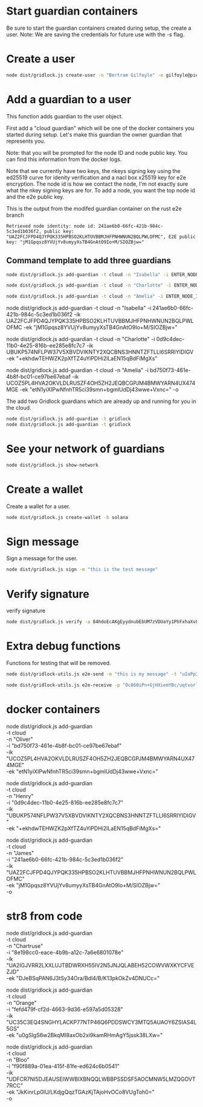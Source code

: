 # Start guardian containers

Be sure to start the guardian containers created during setup, the create a user. Note: We are saving the credentials for future use with the -s flag.

# Create a user

```sh
node dist/gridlock.js create-user -n "Bertram Gilfoyle" -e gilfoyle@piedpiper.com -p password -s
```

# Add a guardian to a user

This function adds guardian to the user object.

First add a "cloud guardian" which will be one of the docker containers you started during setup. Let's make this guardian the owner guardian that represents you.

Note: that you will be prompted for the node ID and node public key. You can find this information from the docker logs.

Note that we currently have two keys, the nkeys signing key using the ed25519 curve for idenity verification and a nacl box x25519 key for e2e encryption. The node id is how we contact the node, I'm not exactly sure what the nkey signing keys are for. To add a node, you want the top node id and the e2e public key.

This is the output from the modifed guardian container on the rust e2e branch

```
Retrieved node identity: node id: 241ae6b0-66fc-421b-984c-5c3ed1b036f2, public key: "UAZ2FCJFPD4QJYPQK335HPBSO2KLHTUVBBMJHFPNHWNUN2BQLPWLOFMC", E2E public key: "jM1Gpqsz8YVUjYv8umyyXsTB4GnAtO9Io+M/SIOZBjw="
```

## Command template to add three guardians

```sh
node dist/gridlock.js add-guardian -t cloud -n "Isabella" -i ENTER_NODE_ID -ik "ENTER_PUBLIC_KEY" -ek "ENTER_ENCRYPTION_KEY"

node dist/gridlock.js add-guardian -t cloud -n "Charlotte" -i ENTER_NODE_ID -ik "ENTER_PUBLIC_KEY" -ek "ENTER_ENCRYPTION_KEY"

node dist/gridlock.js add-guardian -t cloud -n "Amelia" -i ENTER_NODE_ID -ik "ENTER_PUBLIC_KEY" -ek "ENTER_ENCRYPTION_KEY" -o
```

node dist/gridlock.js add-guardian -t cloud -n "Isabella" -i 241ae6b0-66fc-421b-984c-5c3ed1b036f2 -ik UAZ2FCJFPD4QJYPQK335HPBSO2KLHTUVBBMJHFPNHWNUN2BQLPWLOFMC -ek "jM1Gpqsz8YVUjYv8umyyXsTB4GnAtO9Io+M/SIOZBjw="

node dist/gridlock.js add-guardian -t cloud -n "Charlotte" -i 0d9c4dec-11b0-4e25-816b-ee285e8fc7c7 -ik UBUKP574NFLPW37V5XBVDVIKNTY2XQCBNS3HNNTZFTLLI6SRRIYIDIGV -ek "+ekhdwTEHWZK2pXfTZ4uYiPDHi2lLaEN15qBdFiMgXs"

node dist/gridlock.js add-guardian -t cloud -n "Amelia" -i bd750f73-461e-4b8f-bc01-ce97be67ebaf -ik UCOZ5PL4HVA2OKVLDLRUSZF4OH5ZH2JEQBCGPJM4BMWYARN4UX474MGE -ek "etN1yiXIPwNfnhTR5ci39smn+bgmlUdDj43wwe+Vxnc=" -o

The add two Gridlock guardians which are already up and running for you in the cloud.

```sh
node dist/gridlock.js add-guardian -t gridlock
node dist/gridlock.js add-guardian -t gridlock
```

# See your network of guardians

```sh
node dist/gridlock.js show-network
```

# Create a wallet

Create a wallet for a user.

```sh
node dist/gridlock.js create-wallet -b solana
```

# Sign message

Sign a message for the user.

```sh
node dist/gridlock.js sign -m "this is the test message"
```

# Verify signature

verify signature

```sh
node dist/gridlock.js verify -a 84hdoEcAKgEyydnubEbUM7zVDUaYy1PhFxhaXvFSEviM -m hello -b solana
```

# Extra debug functions

Functions for testing that will be removed.

```sh
node dist/gridlock-utils.js e2e-send -m "this is my message" -t "uIaPp2B+SR49nFshtaq6AdH8GIo416tjaMIPSgW5eEU="
```

```sh
node dist/gridlock-utils.js e2e-receive -p "Oc860iPn+GjHXiemYBc/uqtvorlyNyTqYKfuhoZn7gI=" -s "ImoxPRAF6qAmeS38suP1hYxsoR09YK+UN4hlptPVqUk=" -m "FOmuwcKOD9XpcSpJUsN5YVTOZYfOiM2Ex2P9ZR5xTst/ERIXSA1gdMAYMk3IHah64qAC2PzAosGNgQ=="
```

# docker containers

node dist/gridlock.js add-guardian \
-t cloud \
-n "Oliver" \
-i "bd750f73-461e-4b8f-bc01-ce97be67ebaf" \
-ik "UCOZ5PL4HVA2OKVLDLRUSZF4OH5ZH2JEQBCGPJM4BMWYARN4UX474MGE" \
-ek "etN1yiXIPwNfnhTR5ci39smn+bgmlUdDj43wwe+Vxnc="

node dist/gridlock.js add-guardian \
-t cloud \
-n "Henry" \
-i "0d9c4dec-11b0-4e25-816b-ee285e8fc7c7" \
-ik "UBUKP574NFLPW37V5XBVDVIKNTY2XQCBNS3HNNTZFTLLI6SRRIYIDIGV" \
-ek "+ekhdwTEHWZK2pXfTZ4uYiPDHi2lLaEN15qBdFiMgXs="

node dist/gridlock.js add-guardian \
-t cloud \
-n "James" \
-i "241ae6b0-66fc-421b-984c-5c3ed1b036f2" \
-ik "UAZ2FCJFPD4QJYPQK335HPBSO2KLHTUVBBMJHFPNHWNUN2BQLPWLOFMC" \
-ek "jM1Gpqsz8YVUjYv8umyyXsTB4GnAtO9Io+M/SIOZBjw=" \
-o

# str8 from code

node dist/gridlock.js add-guardian \
-t cloud \
-n "Chartruse" \
-i "8e198cc0-eace-4b9b-a12c-7a6e6801078e" \
-ik "UA2IGJVRR2LXXLUJTBDWRXH55IV2N5JNJQLABEH52COWVWXKYCFVEZJD" \
-ek "DJeBSqPAN6J3tSy34Ora/Bdl4/B/K13pkOkZv4DNUCc="

node dist/gridlock.js add-guardian \
-t cloud \
-n "Orange" \
-i "fefd479f-cf2d-4663-9d36-e597a5d05328" \
-ik "UC35C3EQ4SNGHYLACKP77NTP46Q6PDDSWCY3MTQ5AUAOY6ZSIAS4L5GS" \
-ek "u0gSlgS6w2BkqMI8axOb2xi9kamRHmAgY5jssk38LXw="

node dist/gridlock.js add-guardian \
-t cloud \
-n "Bloo" \
-i "f90f889a-01ea-415f-81fe-ed624c6b0541" \
-ik "UDFCR7NI5DJEAUSEIWWBIXBNQQLWBBPSSDSF5AOCMNW5LMZQGOVT7RCC" \
-ek "JkKinrLp0IU/LKdjgQqzTGAzKjTAjoHvOCo8VUgToh0=" \
-o
